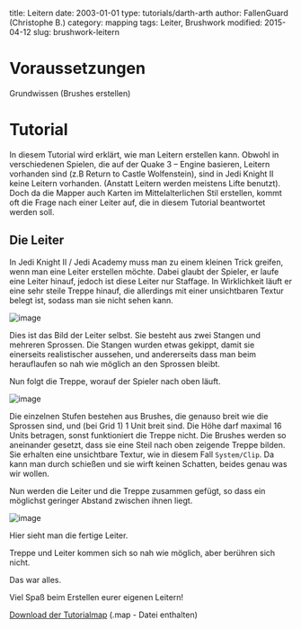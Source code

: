 ﻿title: Leitern
date: 2003-01-01
type: tutorials/darth-arth
author: FallenGuard (Christophe B.)
category: mapping
tags: Leiter, Brushwork
modified: 2015-04-12
slug: brushwork-leitern

# Voraussetzungen

Grundwissen (Brushes erstellen) 

# Tutorial

In diesem Tutorial wird erklärt, wie man Leitern erstellen kann. Obwohl in verschiedenen Spielen, die auf der Quake 3 – Engine basieren, Leitern vorhanden sind (z.B Return to Castle Wolfenstein), sind in Jedi Knight II keine Leitern vorhanden. (Anstatt Leitern werden meistens Lifte benutzt). Doch da die Mapper auch Karten im Mittelalterlichen Stil erstellen, kommt oft die Frage nach einer Leiter auf, die in diesem Tutorial beantwortet werden soll.

## Die Leiter

In Jedi Knight II / Jedi Academy muss man zu einem kleinen Trick greifen, wenn man eine Leiter erstellen möchte. Dabei glaubt der Spieler, er laufe eine Leiter hinauf, jedoch ist diese Leiter nur Staffage. In Wirklichkeit läuft er eine sehr steile Treppe hinauf, die allerdings mit einer unsichtbaren Textur belegt ist, sodass man sie nicht sehen kann.

![image]({filename}brushwork-leitern-1.jpg)

Dies ist das Bild der Leiter selbst. Sie besteht aus zwei Stangen und mehreren Sprossen. Die Stangen wurden etwas gekippt, damit sie einerseits realistischer aussehen, und andererseits dass man beim herauflaufen so nah wie möglich an den Sprossen bleibt.

Nun folgt die Treppe, worauf der Spieler nach oben läuft.

![image]({filename}brushwork-leitern-2.jpg)

Die einzelnen Stufen bestehen aus Brushes, die genauso breit wie die Sprossen sind, und (bei Grid 1) 1 Unit breit sind. Die Höhe darf maximal 16 Units betragen, sonst funktioniert die Treppe nicht. Die Brushes werden so aneinander gesetzt, dass sie eine Steil nach oben zeigende Treppe bilden. Sie erhalten eine unsichtbare Textur, wie in diesem Fall `System/Clip`. Da kann man durch schießen und sie wirft keinen Schatten, beides genau was wir wollen.

Nun werden die Leiter und die Treppe zusammen gefügt, so dass ein möglichst geringer Abstand zwischen ihnen liegt.

![image]({filename}brushwork-leitern-3.jpg)

Hier sieht man die fertige Leiter. 

Treppe und Leiter kommen sich so nah wie möglich, aber berühren sich nicht.

Das war alles. 

Viel Spaß beim Erstellen eurer eigenen Leitern!

[Download der Tutorialmap]({filename}examples/Leiter.zip) (.map - Datei enthalten)
